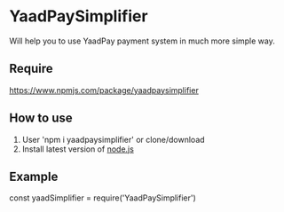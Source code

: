 # YaadPaySimplifier
Will help you to use YaadPay payment system in much more simple way.

## Require
https://www.npmjs.com/package/yaadpaysimplifier

## How to use
1. User 'npm i yaadpaysimplifier' or clone/download  
2. Install latest version of [node.js](https://nodejs.org/en/)

## Example
const yaadSimplifier = require('YaadPaySimplifier')
